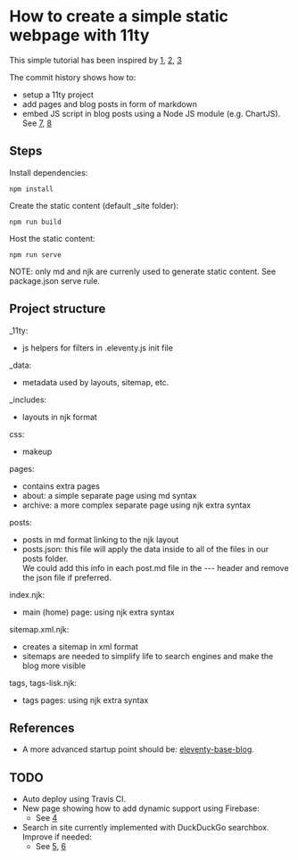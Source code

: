 # How to create a simple static webpage with 11ty

This simple tutorial has been inspired by [1], [2], [3]

The commit history shows how to:
- setup a 11ty project
- add pages and blog posts in form of markdown
- embed JS script in blog posts using a Node JS module (e.g. ChartJS). See [7], [8]

## Steps

Install dependencies:

    npm install

Create the static content (default _site folder):

    npm run build

Host the static content:

    npm run serve

NOTE: only md and njk are currenly used to generate static content. See package.json serve rule.

## Project structure

_11ty:
- js helpers for filters in .eleventy.js init file

_data:
- metadata used by layouts, sitemap, etc.

_includes:
- layouts in njk format

css:
- makeup

pages:
- contains extra pages
- about: a simple separate page using md syntax
- archive: a more complex separate page using njk extra syntax

posts:
- posts in md format linking to the njk layout
- posts.json: this file will apply the data inside to all of the files in our posts folder.  
  We could add this info in each post.md file in the --- header and remove the json file if preferred.

index.njk:
- main (home) page: using njk extra syntax

sitemap.xml.njk:
- creates a sitemap in xml format
- sitemaps are needed to simplify life to search engines and make the blog more visible

tags, tags-lisk.njk:
- tags pages: using njk extra syntax

## References

- A more advanced startup point should be: [eleventy-base-blog](https://github.com/11ty/eleventy-base-blog).

## TODO

- Auto deploy using Travis CI.
- New page showing how to add dynamic support using Firebase:
  - See [4]
- Search in site currently implemented with DuckDuckGo searchbox. Improve if needed:
  - See [5], [6]

[1]: https://www.filamentgroup.com/lab/build-a-blog/  
[2]: https://keepinguptodate.com/pages/2019/06/creating-blog-with-eleventy/  
[3]: https://dev.to/omarhashimoto/create-a-blog-in-less-than-20-lines-of-code-using-11ty-3oh0
[4]: https://medium.com/pan-labs/dynamic-web-apps-on-github-pages-for-free-ffac2b776d45
[5]: https://www.raymondcamden.com/2019/10/20/adding-search-to-your-eleventy-static-site-with-lunr
[6]: https://www.hawksworx.com/blog/adding-search-to-a-jamstack-site/
[7]: https://github.com/11ty/eleventy/issues/768
[8]: https://www.zachleat.com/web/eleventy-tutorial-level-2/
